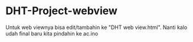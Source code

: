 # DHT-Project-webview
Untuk web viewnya bisa edit/tambahin ke "DHT web view.html". Nanti kalo udah final baru kita pindahin ke ac.ino
